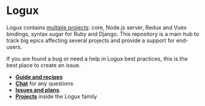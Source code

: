 # Logux

Logux contains [multiple projects](https://github.com/logux): core,
Node.js server, Redux and Vuex bindings, syntax sugar for Ruby and Django.
This repository is a main hub to track big epics affecting several projects
and provide a support for end-users.

If you are found a bug or need a help in Logux best practices, this is the best
place to create an issue.

* **[Guide and recipes](https://logux.io/)**
* **[Chat](https://gitter.im/logux/logux)** for any questions
* **[Issues and plans](https://github.com/logux/logux/issues)**.
* **[Projects](https://logux.io/architecture/parts/)** inside the Logux family